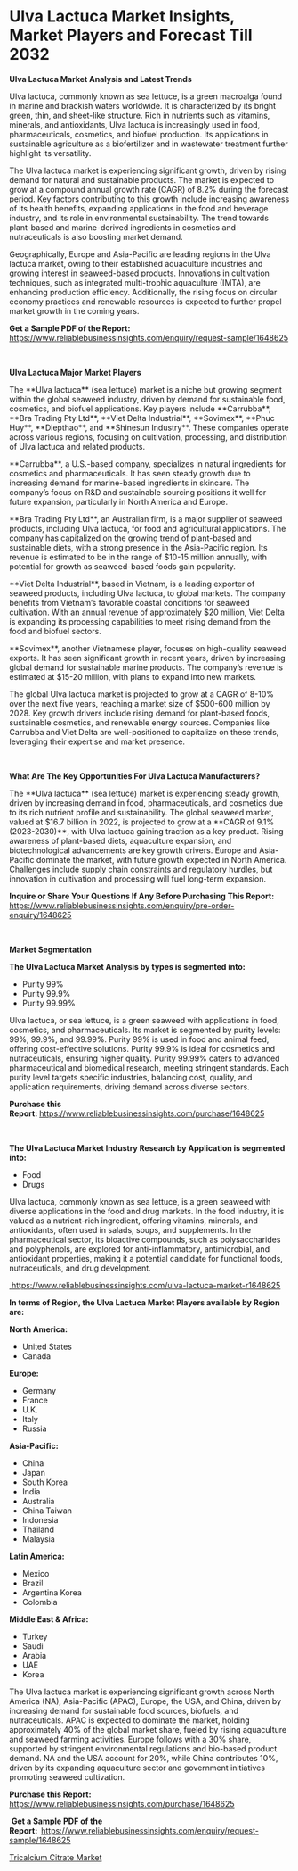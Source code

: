 <p><h1>Ulva Lactuca Market Insights, Market Players and Forecast Till 2032</h1></p><p><strong>Ulva Lactuca Market Analysis and Latest Trends</strong></p>
<p><p>Ulva lactuca, commonly known as sea lettuce, is a green macroalga found in marine and brackish waters worldwide. It is characterized by its bright green, thin, and sheet-like structure. Rich in nutrients such as vitamins, minerals, and antioxidants, Ulva lactuca is increasingly used in food, pharmaceuticals, cosmetics, and biofuel production. Its applications in sustainable agriculture as a biofertilizer and in wastewater treatment further highlight its versatility.</p><p>The Ulva lactuca market is experiencing significant growth, driven by rising demand for natural and sustainable products. The market is expected to grow at a compound annual growth rate (CAGR) of 8.2% during the forecast period. Key factors contributing to this growth include increasing awareness of its health benefits, expanding applications in the food and beverage industry, and its role in environmental sustainability. The trend towards plant-based and marine-derived ingredients in cosmetics and nutraceuticals is also boosting market demand.</p><p>Geographically, Europe and Asia-Pacific are leading regions in the Ulva lactuca market, owing to their established aquaculture industries and growing interest in seaweed-based products. Innovations in cultivation techniques, such as integrated multi-trophic aquaculture (IMTA), are enhancing production efficiency. Additionally, the rising focus on circular economy practices and renewable resources is expected to further propel market growth in the coming years.</p></p>
<p><strong>Get a Sample PDF of the Report:&nbsp;</strong> <a href="https://www.reliablebusinessinsights.com/enquiry/request-sample/1648625?utm_campaign=2252&utm_medium=2&utm_source=Github&utm_content=ia&utm_term=27012025&utm_id=ulva-lactuca">https://www.reliablebusinessinsights.com/enquiry/request-sample/1648625</a></p>
<p>&nbsp;</p>
<p><strong>Ulva Lactuca Major Market Players</strong></p>
<p><p>The **Ulva lactuca** (sea lettuce) market is a niche but growing segment within the global seaweed industry, driven by demand for sustainable food, cosmetics, and biofuel applications. Key players include **Carrubba**, **Bra Trading Pty Ltd**, **Viet Delta Industrial**, **Sovimex**, **Phuc Huy**, **Diepthao**, and **Shinesun Industry**. These companies operate across various regions, focusing on cultivation, processing, and distribution of Ulva lactuca and related products.</p><p>**Carrubba**, a U.S.-based company, specializes in natural ingredients for cosmetics and pharmaceuticals. It has seen steady growth due to increasing demand for marine-based ingredients in skincare. The company’s focus on R&D and sustainable sourcing positions it well for future expansion, particularly in North America and Europe.</p><p>**Bra Trading Pty Ltd**, an Australian firm, is a major supplier of seaweed products, including Ulva lactuca, for food and agricultural applications. The company has capitalized on the growing trend of plant-based and sustainable diets, with a strong presence in the Asia-Pacific region. Its revenue is estimated to be in the range of $10-15 million annually, with potential for growth as seaweed-based foods gain popularity.</p><p>**Viet Delta Industrial**, based in Vietnam, is a leading exporter of seaweed products, including Ulva lactuca, to global markets. The company benefits from Vietnam’s favorable coastal conditions for seaweed cultivation. With an annual revenue of approximately $20 million, Viet Delta is expanding its processing capabilities to meet rising demand from the food and biofuel sectors.</p><p>**Sovimex**, another Vietnamese player, focuses on high-quality seaweed exports. It has seen significant growth in recent years, driven by increasing global demand for sustainable marine products. The company’s revenue is estimated at $15-20 million, with plans to expand into new markets.</p><p>The global Ulva lactuca market is projected to grow at a CAGR of 8-10% over the next five years, reaching a market size of $500-600 million by 2028. Key growth drivers include rising demand for plant-based foods, sustainable cosmetics, and renewable energy sources. Companies like Carrubba and Viet Delta are well-positioned to capitalize on these trends, leveraging their expertise and market presence.</p></p>
<p>&nbsp;</p>
<p><strong>What Are The Key Opportunities For Ulva Lactuca Manufacturers?</strong></p>
<p><p>The **Ulva lactuca** (sea lettuce) market is experiencing steady growth, driven by increasing demand in food, pharmaceuticals, and cosmetics due to its rich nutrient profile and sustainability. The global seaweed market, valued at $16.7 billion in 2022, is projected to grow at a **CAGR of 9.1% (2023-2030)**, with Ulva lactuca gaining traction as a key product. Rising awareness of plant-based diets, aquaculture expansion, and biotechnological advancements are key growth drivers. Europe and Asia-Pacific dominate the market, with future growth expected in North America. Challenges include supply chain constraints and regulatory hurdles, but innovation in cultivation and processing will fuel long-term expansion.</p></p>
<p><strong>Inquire or Share Your Questions If Any Before Purchasing This Report:</strong> <a href="https://www.reliablebusinessinsights.com/enquiry/pre-order-enquiry/1648625?utm_campaign=2252&utm_medium=2&utm_source=Github&utm_content=ia&utm_term=27012025&utm_id=ulva-lactuca">https://www.reliablebusinessinsights.com/enquiry/pre-order-enquiry/1648625</a></p>
<p>&nbsp;</p>
<p><strong>Market Segmentation</strong></p>
<p><strong>The Ulva Lactuca Market Analysis by types is segmented into:</strong></p>
<p><ul><li>Purity 99%</li><li>Purity 99.9%</li><li>Purity 99.99%</li></ul></p>
<p><p>Ulva lactuca, or sea lettuce, is a green seaweed with applications in food, cosmetics, and pharmaceuticals. Its market is segmented by purity levels: 99%, 99.9%, and 99.99%. Purity 99% is used in food and animal feed, offering cost-effective solutions. Purity 99.9% is ideal for cosmetics and nutraceuticals, ensuring higher quality. Purity 99.99% caters to advanced pharmaceutical and biomedical research, meeting stringent standards. Each purity level targets specific industries, balancing cost, quality, and application requirements, driving demand across diverse sectors.</p></p>
<p><strong>Purchase this Report:&nbsp;</strong><a href="https://www.reliablebusinessinsights.com/purchase/1648625?utm_campaign=2252&utm_medium=2&utm_source=Github&utm_content=ia&utm_term=27012025&utm_id=ulva-lactuca">https://www.reliablebusinessinsights.com/purchase/1648625</a></p>
<p>&nbsp;</p>
<p><strong>The Ulva Lactuca Market Industry Research by Application is segmented into:</strong></p>
<p><ul><li>Food</li><li>Drugs</li></ul></p>
<p><p>Ulva lactuca, commonly known as sea lettuce, is a green seaweed with diverse applications in the food and drug markets. In the food industry, it is valued as a nutrient-rich ingredient, offering vitamins, minerals, and antioxidants, often used in salads, soups, and supplements. In the pharmaceutical sector, its bioactive compounds, such as polysaccharides and polyphenols, are explored for anti-inflammatory, antimicrobial, and antioxidant properties, making it a potential candidate for functional foods, nutraceuticals, and drug development.</p></p>
<p><a href="https://www.reliablebusinessinsights.com/ulva-lactuca-market-r1648625?utm_campaign=2252&utm_medium=2&utm_source=Github&utm_content=ia&utm_term=27012025&utm_id=ulva-lactuca">&nbsp;https://www.reliablebusinessinsights.com/ulva-lactuca-market-r1648625</a></p>
<p><strong>In terms of Region, the Ulva Lactuca Market Players available by Region are:</strong></p>
<p>
    <p> <strong> North America: </strong>
        <ul>
            <li>United States</li>
            <li>Canada</li>
        </ul>
        </p> 
    <p> <strong> Europe: </strong>
        <ul>
            <li>Germany</li>
            <li>France</li>
            <li>U.K.</li>
            <li>Italy</li>
            <li>Russia</li>
        </ul>
        </p> 
    <p> <strong> Asia-Pacific: </strong>
        <ul>
            <li>China</li>
            <li>Japan</li>
            <li>South Korea</li>
            <li>India</li>
            <li>Australia</li>
            <li>China Taiwan</li>
            <li>Indonesia</li>
            <li>Thailand</li>
            <li>Malaysia</li>
        </ul>
        </p> 
    <p> <strong> Latin America: </strong>
        <ul>
            <li>Mexico</li>
            <li>Brazil</li>
            <li>Argentina Korea</li>
            <li>Colombia</li>
        </ul>
        </p> 
    <p> <strong> Middle East & Africa: </strong>
        <ul>
            <li>Turkey</li>
            <li>Saudi</li>
            <li>Arabia</li>
            <li>UAE</li>
            <li>Korea</li>
        </ul>
    </p>
    </p>
<p><p>The Ulva lactuca market is experiencing significant growth across North America (NA), Asia-Pacific (APAC), Europe, the USA, and China, driven by increasing demand for sustainable food sources, biofuels, and nutraceuticals. APAC is expected to dominate the market, holding approximately 40% of the global market share, fueled by rising aquaculture and seaweed farming activities. Europe follows with a 30% share, supported by stringent environmental regulations and bio-based product demand. NA and the USA account for 20%, while China contributes 10%, driven by its expanding aquaculture sector and government initiatives promoting seaweed cultivation.</p></p>
<p><strong>Purchase this Report: </strong><a href="https://www.reliablebusinessinsights.com/purchase/1648625?utm_campaign=2252&utm_medium=2&utm_source=Github&utm_content=ia&utm_term=27012025&utm_id=ulva-lactuca">https://www.reliablebusinessinsights.com/purchase/1648625</a></p>
<p>&nbsp;<strong>Get a Sample PDF of the Report:&nbsp;&nbsp;</strong><a href="https://www.reliablebusinessinsights.com/enquiry/request-sample/1648625?utm_campaign=2252&utm_medium=2&utm_source=Github&utm_content=ia&utm_term=27012025&utm_id=ulva-lactuca">https://www.reliablebusinessinsights.com/enquiry/request-sample/1648625</a></p>
<p><strong></strong></p>
<p><p><a href="https://github.com/moazugavate/Market-Research-Report-List-1/blob/main/tricalcium-citrate-market.md?utm_campaign=2252&utm_medium=2&utm_source=Github&utm_content=ia&utm_term=27012025&utm_id=ulva-lactuca">Tricalcium Citrate Market</a></p></p>